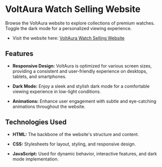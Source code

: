 # VoltAura Watch Selling Website

Browse the VoltAura website to explore collections of premium watches. Toggle the dark mode for a personalized viewing experience.
- Visit the website here: [VoltAura Watch Selling Website](https://vinitpatil2812.github.io/Product-Landing-Page-Watch-Website-/)
## Features

- **Responsive Design:** VoltAura is optimized for various screen sizes, providing a consistent and user-friendly experience on desktops, tablets, and smartphones.

- **Dark Mode:** Enjoy a sleek and stylish dark mode for a comfortable viewing experience in low-light conditions.

- **Animations:** Enhance user engagement with subtle and eye-catching animations throughout the website.

## Technologies Used

- **HTML:** The backbone of the website's structure and content.

- **CSS:** Stylesheets for layout, styling, and responsive design.

- **JavaScript:** Used for dynamic behavior, interactive features, and dark mode implementation.

